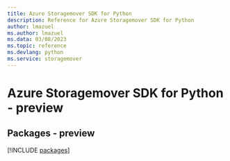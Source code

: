 ```yaml
---
title: Azure Storagemover SDK for Python
description: Reference for Azure Storagemover SDK for Python
author: lmazuel
ms.author: lmazuel
ms.data: 03/08/2023
ms.topic: reference
ms.devlang: python
ms.service: storagemover
---
```

# Azure Storagemover SDK for Python - preview
## Packages - preview
[!INCLUDE [packages](storagemover-index.md)]